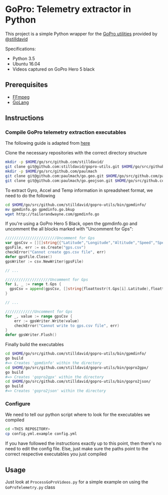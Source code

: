 # GoPro: Telemetry extractor in Python
This project is a simple Python wrapper for the [GoPro utilities](https://github.com/stilldavid/gopro-utils) provided by [@stilldavid](https://github.com/stilldavid)

Specifications:
* Python 3.5
* Ubuntu 16.04
* Videos captured on GoPro Hero 5 black

## Prerequisites
* [FFmpeg](https://ffmpeg.org/)
* [GoLang](https://golang.org/)

## Instructions

### Compile GoPro telemetry extraction executables
The following guide is adapted from [here](https://community.gopro.com/t5/Cameras/Hero5-Session-Telemetry/m-p/40278/highlight/true#M20188)

Clone the necessary repositories with the correct directory structure
```sh
mkdir -p $HOME/go/src/github.com/stilldavid/
git clone git@github.com:stilldavid/gopro-utils.git $HOME/go/src/github.com/stilldavid/gopro-utils
mkdir -p $HOME/go/src/github.com/paulmach
git clone git@github.com:paulmach/go.geo.git $HOME/go/src/github.com/paulmach
git clone git@github.com:paulmach/go.geojson.git $HOME/go/src/github.com/paulmach
```

To extract Gyro, Accel and Temp information in spreadsheet format, we need to do the following
```sh
cd $HOME/go/src/github.com/stilldavid/gopro-utils/bin/gpmdinfo/
mv gpmdinfo.go gpmdinfo.go.bkup
wget http://tailorandwayne.com/gpmdinfo.go
```

If you're using a GoPro Hero 5 Black, open the gpmdinfo.go and uncomment the all blocks marked with "Uncomment for Gps":
```go
///////////////////////Uncomment for Gps
var gpsCsv = [][]string{{"Latitude","Longitude","Altitude","Speed","Speed3D","TS"}}
gpsFile, err := os.Create("gps.csv")
checkError("Cannot create gps.csv file", err)
defer gpsFile.Close()
gpsWriter := csv.NewWriter(gpsFile)

// ...

////////////////////Uncomment for Gps
for i, _ := range t.Gps {
  gpsCsv = append(gpsCsv, []string{floattostr(t.Gps[i].Latitude),floattostr(t.Gps[i].Longitude),floattostr(t.Gps[i].Altitude),floattostr(t.Gps[i].Speed),floattostr(t.Gps[i].Speed3D),int64tostr(t.Gps[i].TS)})
}

// ...

/////////////Uncomment for Gps
for _, value := range gpsCsv {
    err := gpsWriter.Write(value)
    checkError("Cannot write to gps.csv file", err)
}
defer gpsWriter.Flush()    
```

Finally build the executables
```sh
cd $HOME/go/src/github.com/stilldavid/gopro-utils/bin/gpmdinfo/
go build
#=> Creates 'gpmdinfo' within the directory
cd $HOME/go/src/github.com/stilldavid/gopro-utils/bin/gopro2gpx/
go build
#=> Creates 'gopro2gpx' within the directory
cd $HOME/go/src/github.com/stilldavid/gopro-utils/bin/gopro2json/
go build
#=> Creates 'gopro2json' within the directory
```

### Configure
We need to tell our python script where to look for the executables we compiled

```sh
cd <THIS REPOSITORY>
cp config.yml.example config.yml
```
If you have followed the instructions exactly up to this point, then there's no need to edit the config file. Else, just make sure the paths point to the correct respective executables you just compiled

## Usage
Just look at `ProcessGoProVideos.py` for a simple example on using the `GoProTelemetry.py` class

